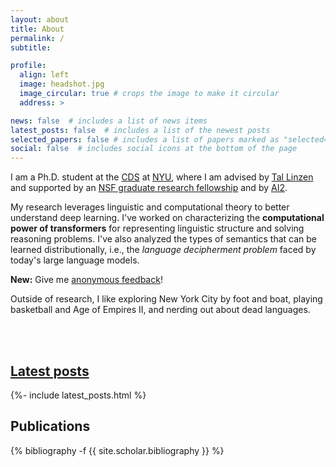 ```yaml
---
layout: about
title: About
permalink: /
subtitle:

profile:
  align: left
  image: headshot.jpg
  image_circular: true # crops the image to make it circular
  address: >

news: false  # includes a list of news items
latest_posts: false  # includes a list of the newest posts
selected_papers: false # includes a list of papers marked as "selected={true}"
social: false  # includes social icons at the bottom of the page
---
```


<p>I am a Ph.D. student at the <a href="https://cds.nyu.edu/">CDS</a> at <a href="https://www.nyu.edu/">NYU</a>, where I am advised by <a href="https://tallinzen.net/">Tal Linzen</a> and supported by an <a href="https://www.nsfgrfp.org/resources/about-grfp/">NSF graduate research fellowship</a> and by <a href="https://allenai.org/">AI2</a>.</p>

<p>My research leverages linguistic and computational theory to better understand deep learning. I've worked on characterizing the <b>computational power of transformers</b> for representing linguistic structure and solving reasoning problems. I've also analyzed the types of semantics that can be learned distributionally, i.e., the <i>language decipherment problem</i> faced by today's large language models.</p>

<p><b>New:</b> Give me <a href="https://www.admonymous.co/lambdaviking">anonymous feedback</a>!</p>

<p>Outside of research, I like exploring New York City by foot and boat, playing basketball and Age of Empires II, and nerding out about dead languages.</p>

<br /> <br />

<h2><a href="{{ '/blog/' | relative_url }}" style="color: inherit;">Latest posts</a></h2>
<div>{%- include latest_posts.html %}</div>

## Publications

<div class="publications">

{% bibliography -f {{ site.scholar.bibliography }} %}